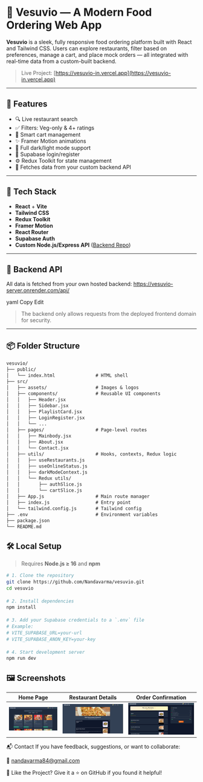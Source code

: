 # 🍕 Vesuvio — A Modern Food Ordering Web App

**Vesuvio** is a sleek, fully responsive food ordering platform built with React and Tailwind CSS. Users can explore restaurants, filter based on preferences, manage a cart, and place mock orders — all integrated with real-time data from a custom-built backend.

> Live Project: [https://vesuvio-in.vercel.app](https://vesuvio-in.vercel.app)

---

## 🚀 Features

- 🔍 Live restaurant search
- ✅ Filters: Veg-only & 4+ ratings
- 🛒 Smart cart management
- ✨ Framer Motion animations
- 🌙 Full dark/light mode support
- 🔐 Supabase login/register
- ⚙️ Redux Toolkit for state management
- 📡 Fetches data from your custom backend API

---

## 🧠 Tech Stack

- **React** + **Vite**
- **Tailwind CSS**
- **Redux Toolkit**
- **Framer Motion**
- **React Router**
- **Supabase Auth**
- **Custom Node.js/Express API** ([Backend Repo](https://github.com/Nandavarma/vesuvio-server))

---

## 📡 Backend API

All data is fetched from your own hosted backend:
https://vesuvio-server.onrender.com/api/

yaml
Copy
Edit

> The backend only allows requests from the deployed frontend domain for security.

---

## 📦 Folder Structure

```plaintext
vesuvio/
├── public/
│   └── index.html               # HTML shell
├── src/
│   ├── assets/                  # Images & logos
│   ├── components/              # Reusable UI components
│   │   ├── Header.jsx
│   │   ├── Sidebar.jsx
│   │   ├── PlaylistCard.jsx
│   │   ├── LoginRegister.jsx
│   │   └── ...
│   ├── pages/                   # Page-level routes
│   │   ├── Mainbody.jsx
│   │   ├── About.jsx
│   │   └── Contact.jsx
│   ├── utils/                   # Hooks, contexts, Redux logic
│   │   ├── useRestaurants.js
│   │   ├── useOnlineStatus.js
│   │   ├── darkModeContext.js
│   │   └── Redux utils/
│   │       ├── authSlice.js
│   │       └── cartSlice.js
│   ├── App.js                   # Main route manager
│   ├── index.js                 # Entry point
│   └── tailwind.config.js       # Tailwind config
├── .env                         # Environment variables
├── package.json
└── README.md
```
## 🛠️ Local Setup

> Requires **Node.js ≥ 16** and **npm**

```bash
# 1. Clone the repository
git clone https://github.com/Nandavarma/vesuvio.git
cd vesuvio

# 2. Install dependencies
npm install

# 3. Add your Supabase credentials to a `.env` file
# Example:
# VITE_SUPABASE_URL=your-url
# VITE_SUPABASE_ANON_KEY=your-key

# 4. Start development server
npm run dev

```
## 🖼️ Screenshots

| Home Page                        | Restaurant Details               | Order Confirmation              |
|----------------------------------|----------------------------------|---------------------------------|
| ![Home](./screenshots/Home.png) | ![Details](./screenshots/Menu.png) | ![Order](./screenshots/Cart.png) |

📬 Contact
If you have feedback, suggestions, or want to collaborate:

📧 nandavarma84@gmail.com

🌟 Like the Project?
Give it a ⭐️ on GitHub if you found it helpful!

